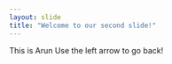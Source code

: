 ```yaml
---
layout: slide
title: "Welcome to our second slide!"
---
```

This is Arun
Use the left arrow to go back!

